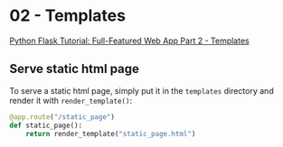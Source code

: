 # 02 - Templates

[Python Flask Tutorial: Full-Featured Web App Part 2 - Templates](https://www.youtube.com/watch?v=QnDWIZuWYW0&list=PL-osiE80TeTs4UjLw5MM6OjgkjFeUxCYH&index=2)

## Serve static html page

To serve a static html page, simply put it in the `templates` directory and render it with `render_template()`:

```python
@app.route("/static_page")
def static_page():
    return render_template("static_page.html")
```
